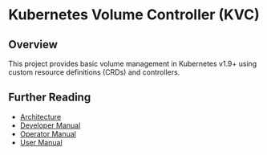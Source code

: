 # Kubernetes Volume Controller (KVC)

## Overview

This project provides basic volume management in Kubernetes v1.9+ using custom 
resource definitions (CRDs) and controllers.

## Further Reading

- [Architecture][arch-doc]
- [Developer Manual][dev-doc]
- [Operator Manual][ops-doc]
- [User Manual][user-doc]

[arch-doc]: docs/arch.md
[dev-doc]: docs/dev.md
[ops-doc]: docs/ops.md
[user-doc]: docs/user.md

